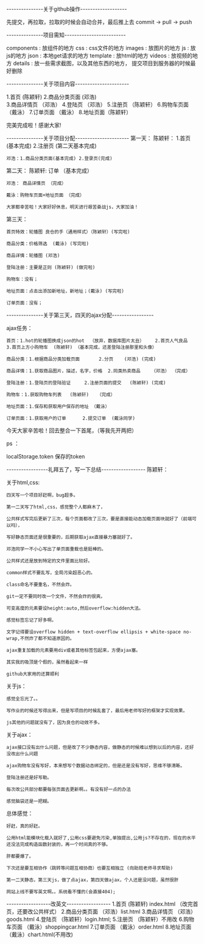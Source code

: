 ---------------关于github操作-------------------

先提交，再拉取，拉取的时候会自动合并，最后推上去
commit -> pull -> push

---------------项目需知-------------------------

components : 放组件的地方
css : css文件的地方
images : 放图片的地方
js : 放js的地方
json : 本地get请求的地方
template : 放html的地方
videos : 放视频的地方
details : 放一些需求截图，以及其他东西的地方，
提交项目到服务器的时候最好删除


---------------关于项目内容----------------------

1.首页 (陈颖轩) 
2.商品分类页面 (邓浩)	 
3.商品详情页 （邓浩）
4.登陆页 （邓浩）
5.注册页  （陈颖轩）
6.购物车页面 （戴泳）
7.订单页面 （戴泳）
8.地址页面（陈颖轩）

完美完成啦！感谢大家!

---------------关于项目分配----------------------
第一天：
	陈颖轩： 1.首页 (基本完成) 2.注册页 (第二天基本完成)

	邓浩：1.商品分类页面(基本完成) 2.登录页(完成)


第二天：
	陈颖轩: 订单 （基本完成）

	邓浩： 商品详情页 （完成）

	戴泳：购物车页面+地址页面 （完成）

	大家都幸苦啦！大家好好休息，明天进行艰苦奋战js，大家加油！

第三天：

	首页特效：轮播图 良仓的手（通用样式）（陈颖轩）(写完啦)

	商品分类：价格筛选  (戴泳) (写完啦)

	商品详情：轮播图 (邓浩)	

	登陆注册：主要是正则 (陈颖轩) (做完啦)

	购物车：没有；

	地址页面：点击出添加新地址，新地址；(戴泳) (写完啦)

	订单页面：没有；

---------------关于第三天，四天的ajax分配-----------------

ajax任务：

	首页：1.hot的轮播图换成json的hot	（放弃，数据库图片太丑）	2.首页人气良品	3.首页上方小购物车	(陈颖轩) （基本完成，还差登陆注册那里和头像）

	商品分类：1.根据商品分类加载页面		2.分页	(邓浩) (完成)

	商品详情：1.获取商品图片，描述，名字，价格	2.同类热卖商品	（邓浩） （完成）

	登陆注册：1.登陆页的登陆验证		2.注册页面的提交	(陈颖轩) (完成)

	购物车：1.获取购物车列表	(陈颖轩)	（完成）

	地址页面：1.保存和获取用户保存的地址	（戴泳）

	订单页面：1.获取用户的订单		2.提交订单  (戴泳同学)


今天大家辛苦啦！回去整合一下首尾，（等我先开两把）



ps ：

localStorage.token 保存的token

-----------------礼拜五了，写一下总结------------------
陈颖轩：

关于html,css:

	四天写一个项目好赶啊，bug超多。

	第一二天写了html,css，感觉整个人都麻木了，

	公共样式写完后更新了三次，每个页面都改了三次，要是直接能动态加载页面块就好了（前端可以吗），

	写好静态页面还是很重要的，后期获取ajax直接暴力塞就好了。

	邓浩同学一不小心写出了单页面重载也是挺棒的。

	公共样式还是放到特定的文件里面比较好。

	common样式不要乱写，全局污染超恶心的。

	class命名不要重名，不然会炸。

	git一定不要同时改一个文件，不然会炸的很爽。

	可变高度的元素要设height:auto,然后overflow:hidden大法。

	感觉标签忘记了好多啊。

	文字记得要设overflow hidden + text-overflow ellipsis + white-space no-wrap,不然炸了都不知道原因的。

	ajax重复加载的元素要用div或者其他标签包起来，方便ajax塞。

	其实我的吸顶是个假的，虽然看起来一样

	github大家用的还算顺利

关于js：

	感觉全忘光了。。

	写作业的时候还写得出来，但是写项目的时候乱套了，最后用老师写好的框架才实现效果。

	js其他的问题就没有了，因为良仓的动效不多。

关于ajax：

	ajax接口没有出什么问题，但是改了不少静态内容，做静态的时候难以想到以后的内容，还好没改出什么问题

	ajax购物车没有写好，本来想写个数据动态绑定的，但是还是没有写好，思维不够清晰。

	登陆注册还是好写勒。

	每次改公共部分都要每张页面去更新啊。。有没有好一点的办法

	感觉脑袋还是一把糊。

总体感觉：

	好赶，真的好赶。

	公用html能模块化载入就好了,公用css要避免污染,单独提出,公用js?不存在的，现在的水平还没法完成构造函数封装的，再一个时间真的不够。

	肝都要爆了。

	下次还是要互相协作（跳转等问题互相协商）也要互相独立 (向助班老师寻求帮助)

	第一二天静态，第三天js，做了点ajax，第四天做ajax，个人还是没问题，虽然很肝

	网站上线不要写英文啊。。系统看不懂的(会直接404);
	

------------------改英文------------------
1.首页 (陈颖轩)	index.html （改完首页，还要改公共样式）
2.商品分类页面 （邓浩）list.html
3.商品详情页 （邓浩）goods.html
4.登陆页 （陈颖轩）login.html;
5.注册页  （陈颖轩）不用改
6.购物车页面 （戴泳）shoppingcar.html
7.订单页面 （戴泳）order.html
8.地址页面	（戴泳）chart.html(不用改)
